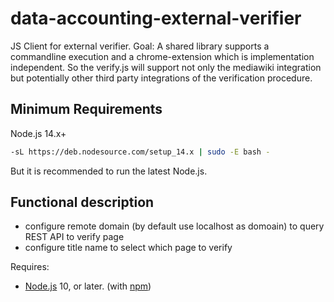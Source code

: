 # data-accounting-external-verifier
JS Client for external verifier. 
Goal: A shared library supports a commandline execution and a chrome-extension which is implementation independent. So the verify.js will support not only the mediawiki integration but potentially other third party integrations of the verification procedure.

## Minimum Requirements
Node.js 14.x+

```sh
-sL https://deb.nodesource.com/setup_14.x | sudo -E bash -
```
But it is recommended to run the latest Node.js.

## Functional description
* configure remote domain (by default use localhost as domoain) to query REST API to verify page
* configure title name to select which page to verify

Requires:
* [Node.js](https://nodejs.org/en/) 10, or later. (with [npm](https://nodejs.org/en/download/package-manager/))
